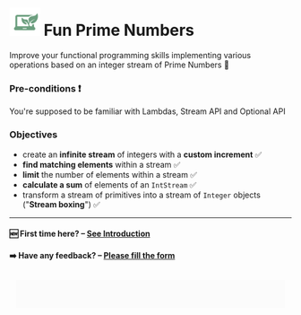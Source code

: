 # <img src="https://raw.githubusercontent.com/bobocode-projects/resources/master/image/logo_transparent_background.png" height=50/> Fun Prime Numbers 

Improve your functional programming skills implementing various operations based on an integer stream of Prime Numbers 💪

### Pre-conditions ❗
You're supposed to be familiar with Lambdas, Stream API and Optional API

### Objectives
* create an **infinite stream** of integers with a **custom increment** ✅
* **find matching elements** within a stream ✅
* **limit** the number of elements within a stream ✅
* **calculate a sum** of elements of an `IntStream` ✅
* transform a stream of primitives into a stream of `Integer` objects ("**Stream boxing**") ✅

---
#### 🆕 First time here? – [See Introduction](https://github.com/bobocode-projects/java-fundamentals-exercises/tree/main/0-0-intro#introduction)
#### ➡️ Have any feedback? – [Please fill the form ](https://forms.gle/ndFEj5xArhTBQaRQA)

##
<div align="center"><img src="https://raw.githubusercontent.com/bobocode-projects/resources/master/animation/GitHub%20Star_3.gif" height=50/></div>